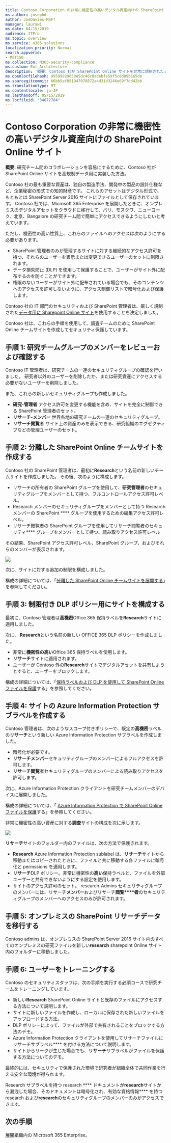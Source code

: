 ```yaml
---
title: Contoso Corporation の非常に機密性の高いデジタル資産向けの SharePoint Online サイト
ms.author: josephd
author: JoeDavies-MSFT
manager: laurawi
ms.date: 04/15/2019
audience: ITPro
ms.topic: overview
ms.service: o365-solutions
localization_priority: Normal
search.appverid:
- MET150
ms.collection: M365-security-compliance
ms.custom: Ent_Architecture
description: '概要: Contoso 社が SharePoint Online サイトを非常に規制されたデータ用に実装し、研究チーム間のコラボレーションを容易にする方法について説明します。'
ms.openlocfilehash: 99599829658e5dc46c8adebfe59f5c6d09b165de
ms.sourcegitcommit: 66bb5af851947078872a4d31d3246e69f7dd42bb
ms.translationtype: MT
ms.contentlocale: ja-JP
ms.lasthandoff: 05/15/2019
ms.locfileid: "34072784"
---
```

# <a name="sharepoint-online-site-for-highly-confidential-digital-assets-of-the-contoso-corporation"></a>Contoso Corporation の非常に機密性の高いデジタル資産向けの SharePoint Online サイト

 **概要:** 研究チーム間のコラボレーションを容易にするために、Contoso 社が SharePoint Online サイトを高規制データ用に実装した方法。
  
Contoso 社の最も重要な資産は、独自の製造手法、開発中の製品の設計仕様など、企業秘密の形式での知的財産です。 これらのアセットはデジタル形式で、もともとは SharePoint Server 2016 サイトにファイルとして保存されています。 Contoso 社では、Microsoft 365 Enterprise を展開したときに、オンプレミスのデジタルアセットをクラウドに移行して、パリ、モスクワ、ニューヨーク、北京、Bangalore の研究チーム間で簡単にアクセスできるようにしたいと考えています。 
  
ただし、機密性の高い性質上、これらのファイルへのアクセスは次のようにする必要があります。

- SharePoint 管理者のみが管理するサイトに対する継続的なアクセス許可を持つ、それらのユーザーを表示または変更できるユーザーのセットに制限されます。 
- データ損失防止 (DLP) を使用して保護することで、ユーザーがサイト外に配布するのを防ぐことができます。
- 権限のないユーザーがサイト外に配布されている場合でも、そのコンテンツへのアクセスを許可しないように、アクセス制御リストで暗号化および保護します。

Contoso 社の IT 部門のセキュリティおよび SharePoint 管理者は、厳しく規制された[データ用に Sharepoint Online サイト](teams-sharepoint-online-sites-highly-regulated-data.md)を使用することを決定しました。
  
Contoso 社は、これらの手順を使用して、調査チームのために SharePoint Online チームサイトを作成してセキュリティ保護しています。

## <a name="step-1-reviewed-and-verified-the-members-of-research-team-groups"></a>手順 1: 研究チームグループのメンバーをレビューおよび確認する

Contoso IT 管理者は、研究チームの一連のセキュリティグループの確認を行いました。 研究者以外のユーザーを削除したか、または研究資産にアクセスする必要がないユーザーを削除しました。 

また、これらの新しいセキュリティグループも作成しました。

- **研究-管理者** アクセス許可を変更する機能を含め、サイトを完全に制御できる SharePoint 管理者のセット。
- **リサーチ-メンバー** 世界各地の研究チームの一連のセキュリティグループ。
- **リサーチ閲覧**者 サイト上の資産のみを表示できる、研究組織のエグゼクティブなどの管理ユーザーのセット。

## <a name="step-2-created-an-isolated-sharepoint-online-team-site"></a>手順 2: 分離した SharePoint Online チームサイトを作成する 

Contoso 社の SharePoint 管理者は、最初に**Research**という名前の新しいチームサイトを作成しました。 その後、次のように構成します。

- リサーチの所有者の SharePoint グループを使用して、**研究管理者**のセキュリティグループをメンバーとして持つ、フルコントロールアクセス許可レベル。
- Research メンバーのセキュリティグループをメンバーとして持つ Research メンバーの SharePoint **** グループを使用するための編集アクセス許可レベル。
- リサーチ閲覧者の SharePoint グループを使用してリサーチ閲覧者のセキュリティ**** グループをメンバーとして持つ、読み取りアクセス許可レベル

その結果、SharePoint アクセス許可レベル、SharePoint グループ、およびそれらのメンバーが表示されます。

![](./media/contoso-sharepoint-online-site-for-highly-confidential-assets/spo-permissions.png)

次に、サイトに対する追加の制限を構成しました。

構成の詳細については、「[分離した SharePoint Online チームサイトを展開する](https://docs.microsoft.com/office365/enterprise/deploy-an-isolated-sharepoint-online-team-site)」を参照してください。

## <a name="step-3-configured-the-site-for-a-restrictive-dlp-policy"></a>手順 3: 制限付き DLP ポリシー用にサイトを構成する

最初に、Contoso 管理者は**高機密**Office 365 保持ラベルを**Research**サイトに適用しました。

次に、 **Research**という名前の新しい OFFICE 365 DLP ポリシーを作成しました。

- 非常に**機密性の高い**Office 365 保持ラベルを使用します。 
- **リサーチ**サイトに適用されます。
- ユーザーが Contoso 外の**Research**サイトでデジタルアセットを共有しようとすると、ユーザーをブロックします。

構成の詳細については、「[保持ラベルおよび DLP を使用して SharePoint Online ファイルを保護](https://docs.microsoft.com/office365/enterprise/protect-sharepoint-online-files-with-office-365-labels-and-dlp)する」を参照してください。

## <a name="step-4-created-an-azure-information-protection-sub-label-for-the-site"></a>手順 4: サイトの Azure Information Protection サブラベルを作成する

Contoso 管理者は、次のようなスコープ付きポリシーで、既定の**高機密**ラベルの**リサーチ**という新しい Azure Information Protection サブラベルを作成しました。

- 暗号化が必要です。
- **リサーチメンバー**セキュリティグループのメンバーによるフルアクセスを許可します。
- **リサーチ閲覧**者セキュリティグループのメンバーによる読み取りアクセスを許可します。

次に、Azure Information Protection クライアントを研究チームメンバーのデバイスに展開しました。

構成の詳細については、「 [Azure Information Protection で SharePoint Online ファイルを保護](https://docs.microsoft.com/office365/enterprise/protect-sharepoint-online-files-with-azure-information-protection)する」を参照してください。 

非常に機密性の高い資産に対する**調査**サイトの構成を次に示します。

![](./media/contoso-sharepoint-online-site-for-highly-confidential-assets/final-config.png)

**リサーチ**サイトのフォルダー内のファイルは、次の方法で保護されます。

- **Research** Azure Information Protection sublabel は、**リサーチ**サイトから移動またはコピーされたときに、ファイルと共に移動する各ファイルに暗号化と permssions を適用します。
- **リサーチ**DLP ポリシー。非常に機密性の**高い**保持ラベルと、ファイルを外部ユーザーと共有できないようにする設定を使用します。
- サイトのアクセス許可のセット。 research-Admins セキュリティグループのメンバーには、リサーチ**メンバー**およびリサーチ**閲覧****者**のセキュリティグループのメンバーへのアクセスのみが許可されます。

## <a name="step-5-migrated-the-on-premises-sharepoint-research-data"></a>手順 5: オンプレミスの SharePoint リサーチデータを移行する

Contoso admins は、オンプレミスの SharePoint Server 2016 サイト内のすべてのオンプレミスの研究ファイルを新しい**research** sharepoint Online サイト内のフォルダーに移動しました。

## <a name="step-6-trained-their-users"></a>手順 6: ユーザーをトレーニングする 

Contoso のセキュリティスタッフは、次の手順を実行する必須コースで研究チームをトレーニングしています。

- 新しい**Research** SharePoint Online サイトと既存のファイルにアクセスする方法について説明します。
- サイトに新しいファイルを作成し、ローカルに保存された新しいファイルをアップロードする方法。
- DLP ポリシーによって、ファイルが外部で共有されることをブロックする方法のデモ。
- Azure Information Protection クライアントを使用してリサーチファイルにリサーチサブラベル**** を付ける方法について説明します。
- サイトからリークが生じた場合でも、**リサーチ**サブラベルがファイルを保護する方法についてのデモ。

最終的には、セキュリティで保護された環境で研究者が組織全体で共同作業を行える安全な環境が得られます。 

Research サブラベルを持つ research **** ドキュメントが**research**サイトから漏洩した場合、そのドキュメントは暗号化され、有効な資格情報**** を持つ research および**research**のセキュリティグループのメンバーのみがアクセスできます。

## <a name="next-step"></a>次の手順

[展開](deploy-microsoft-365-enterprise.md)組織内の Microsoft 365 Enterprise。

